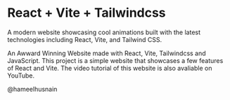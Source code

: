 # React + Vite + Tailwindcss

A modern website showcasing cool animations built with the latest technologies including React, Vite, and Tailwind CSS.


An Awward Winning Website made with React, Vite, Tailwindcss and JavaScript. 
This project is a simple website that showcases a few features of React and Vite.
The video  tutorial of this website is also avaliable on YouTube. 

@hameelhusnain 


